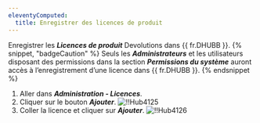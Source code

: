 ```yaml
---
eleventyComputed:
  title: Enregistrer des licences de produit
---
```

Enregistrer les ***Licences de produit*** Devolutions dans {{ fr.DHUBB }}.
{% snippet, "badgeCaution" %}
Seuls les ***Administrateurs*** et les utilisateurs disposant des permissions dans la section ***Permissions du système*** auront accès à l’enregistrement d’une licence dans {{ fr.DHUBB }}.
{% endsnippet %}

1. Aller dans ***Administration - Licences***.
1. Cliquer sur le bouton ***Ajouter***.
![!!Hub4125](https://cdnweb.devolutions.net/docs/fr/hub/Hub4125.png)
1. Coller la licence et cliquer sur ***Ajouter***.
![!!Hub4126](https://cdnweb.devolutions.net/docs/fr/hub/Hub4126.png)
